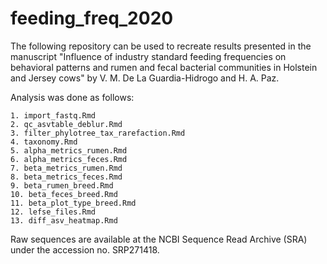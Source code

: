 # feeding_freq_2020

The following repository can be used to recreate results presented in the manuscript 
"Influence of industry standard feeding frequencies on behavioral patterns and rumen and fecal bacterial communities 
in Holstein and Jersey cows" by V. M. De La Guardia-Hidrogo and H. A. Paz. 

Analysis was done as follows: 
```
1. import_fastq.Rmd
2. qc_asvtable_deblur.Rmd
3. filter_phylotree_tax_rarefaction.Rmd
4. taxonomy.Rmd
5. alpha_metrics_rumen.Rmd
6. alpha_metrics_feces.Rmd
7. beta_metrics_rumen.Rmd
8. beta_metrics_feces.Rmd
9. beta_rumen_breed.Rmd
10. beta_feces_breed.Rmd
11. beta_plot_type_breed.Rmd
12. lefse_files.Rmd
13. diff_asv_heatmap.Rmd
```
Raw sequences are available at the NCBI Sequence Read Archive (SRA) under the accession no. SRP271418.
